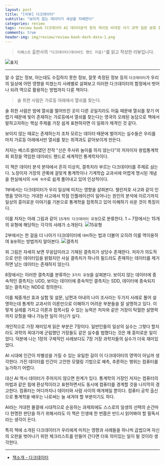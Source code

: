 ```yaml
---  
layout: post  
title: "[리뷰] 다크데이터"  
subtitle: "보이지 않는 데이터가 세상을 지배한다"  
categories: review 
tags: review book 다크데이터 AI 데이터분석 정의 게이밍 비대칭 사기 과학 질문 분류 통계      
comments: true  
header-img: img/review/review-book-dark-data-1.png
---  
```

  
> `더퀘스트` 출판사의 `"다크데이터(데이비드 핸드 지음)"`를 읽고 작성한 리뷰입니다.  

![표지](https://telegeam.github.io/assets/img/review/review-book-dark-data-1.png)  

---

알 수 없는 정보, 아는데도 수집하지 못한 정보, 잘못 측정된 정보 등의 `다크데이터`가 우리의 일상에 어떤 영향을 미쳤는지 사례별로 살펴보고 이러한 다크데이터의 함정에서 벗어나 되려 역으로 활용하는 방법까지 다룬 책이다.

> 술 취한 사람은 가로등 아래에서 열쇠를 찾는다.

술 취한 사람은 밤에 열쇠를 떨어뜨린 곳이 다른 곳일지라도 어둠 때문에 열쇠를 찾기 어렵기 때문에 빛이 존재하는 가로등에서 열쇠를 찾는다는 영국의 오래된 농담으로 책에서 말하고자하는 핵심 주제를 가장 쉽게 표현하자면 이 일화가 제격인 것 같다. 

보이지 않는 때로는 존재하는지 조차 모르는 데이터 때문에 벌어지는 실수들은 우리를 마치 가로등 아래에서만 열쇠를 찾는 취객과도 같아보이게 만든다.

저자는 베스트셀러였던 전작 "신은 주사위 놀이를 하지 않는다"의 저자이자 왕립통계학회 회장을 역임한 데이비드 핸드로 세계적인 통계학자이다.

이 책은 데이터 분석 분야에서 흔히 이상치, 결측치라 부르는 다크데이터를 주제로 삼는다. 노장이자 거장의 관록에 걸맞게 통계학이나 기계학습 교과서에 어렵게 명시된 개념을 현실에서의 `사례 위주`로 쉽게 풀어내고 있어 인상적이다.

1부에서는 다크데이터가 우리 일상에 미치는 영향을 살펴본다. 챌린저호 사고와 같이 인명을 앗아가는 거대한 사고에서 학점 인플레이션이 일어나는 원인의 분석에 이르기까지 일상의 흥미로운 이야기를 기본으로 통계학을 접목하고 있어 이해하기 쉬운 것이 특징이다. 

이를 저자는 아래 그림과 같이 `15개의 다크데이터 유형`으로 분류한다. 1 ~ 7장에서는 15개의 유형에 해당하는 각각의 사례가 소개된다.
![15유형](https://telegeam.github.io/assets/img/review/review-book-dark-data-2.png)  

2부에서는 한 걸음 더 나아가 다크데이터에 `대비`하는 법과 더불어 오히려 이를 역이용하여 `활용`하는 방법까지 알아본다.
![결측치](https://telegeam.github.io/assets/img/review/review-book-dark-data-3.png)  

위 그림은 자세히 보면 무응답이라고 기재된 결측치가 상당수 존재한다. 저자가 의도적으로 만든 데이터임을 밝혔지만 사실 결측치가 하나의 필드라도 존재하는 데이터를 제거하면 남는 데이터는 존재하지 않는다. 

8장에서는 이러한 결측치를 분류하는 `3가지 유형`을 살펴본다. 보이지 않는 데이터에 종속적인 결측치는 UDD, 보이는 데이터에 종속적인 결측치는 SDD, 데이터에 종속되지 않는 결측치는 NDD로 정의한다.

이를 체중개선 효과 실험 및 설문, 남편과 아내의 나이 조사라는 두가지 사례로 풀어 설명하는데 통계학 교과서의 이론만으로 이해하기 어려운 부분들을 잘 설명하고 있다. 이렇게 실레를 가지고 이론과 접목시킬 수 있는 능력은 저자와 같은 거장이 탁월한 설명력까지 갖췄을 때나 가능한 일이 아닌가 싶다. 

개인적으로 가장 재미있게 읽은 부분은 7장이다. 일반인들의 일상의 실수는 그렇다 할지라도 과학의 꼭대기에 군림했던 거장들도 같은 실수를 범했다는 것은 꽤 흥미로운 일이었다. 덕분에 나는 1장의 구체적인 사례보다도 7장 거장 과학자들의 실수가 더욱 재미있었다.

AI 시대에 인간이 차별성을 가질 수 있는 유일한 길이 이 다크데이터의 영역이 아닐까 생각한다. 가진 데이터를 인간이 고안한 모델링 기법으로 예측, 추론하는 행위는 컴퓨터를 능가하기 어렵다. 

대신 AI 역시 데이터가 주어지지 않으면 한계가 있다. 통계학의 거장인 저자는 컴퓨터의 마법과 같은 힘에 환상적이라고 표현하면서도 동시에 컴퓨터를 경계할 것을 나지막히 경고한다. 컴퓨터는 어디까지나 데이터와 사람 사이의 매개체일 뿐이다. 컴퓨터 공학 출신으로 통계학을 배우는 나로써는 늘 새겨야 할 부분이기도 하다.

AI라는 거대한 물결에 시대적으로 순응하는 과제외에도 스스로의 일생의 선택의 순간마다 현명한 판단을 하기 위해서라도 이 책은 인생에 한 번쯤은 반드시 읽어봐야 할 필독서라는 생각이 든다. 

특히 책에 소개된 다크데이터가 우리에게 미치는 영향과 사례들을 하나씩 곱씹으며 자신의 오판을 벗어나기 위한 체크리스트를 만들어 간다면 더욱 의미있는 일이 될 것이라 생각한다.

---

* [책소개 - 다크데이터](http://www.kyobobook.co.kr/product/detailViewKor.laf?ejkGb=KOR&mallGb=KOR&barcode=9791165217099&orderClick=LEa&Kc=)


